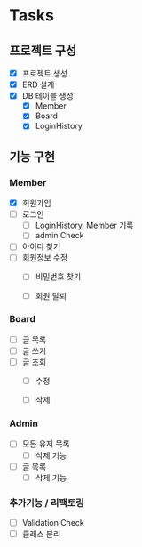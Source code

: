 # Tasks

## 프로젝트 구성
- [x] 프로젝트 생성
- [x] ERD 설계 
- [x] DB 테이블 생성  
    - [x] Member
    - [x] Board
    - [x] LoginHistory

## 기능 구현

### Member
- [x] 회원가입
- [ ] 로그인
  - [ ] LoginHistory, Member 기록
  - [ ] admin Check
- [ ] 아이디 찾기
- [ ] 회원정보 수정
  - [ ] 비밀번호 찾기
  - [ ] 회원 탈퇴


### Board
- [ ] 글 목록
- [ ] 글 쓰기
- [ ] 글 조회
  - [ ] 수정
  - [ ] 삭제


### Admin
- [ ] 모든 유저 목록
  - [ ] 삭제 기능
- [ ] 글 목록
  - [ ] 삭제 기능

### 추가기능 / 리팩토링
- [ ] Validation Check
- [ ] 클래스 분리